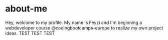# about-me
Hey, welcome to my profile.
My name is Feyzi and I'm beginning a webdeveloper course @codingbootcamps-europe to realize my own project ideas.
TEST
TEST
TEST